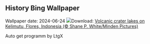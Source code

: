 ## History Bing Wallpaper
Wallpaper date: 2024-06-24
![](https://www.bing.com/th?id=OHR.FloresIsland_EN-IN8603604106_UHD.jpg&w=1000)Download: [Volcanic crater lakes on Kelimutu, Flores, Indonesia (© Shane P. White/Minden Pictures)](https://www.bing.com/th?id=OHR.FloresIsland_EN-IN8603604106_UHD.jpg)

Auto get programm by LtgX
